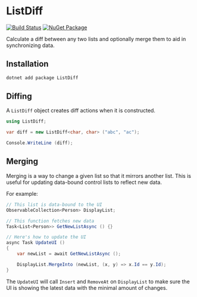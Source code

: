 # ListDiff

[![Build Status](https://app.bitrise.io/app/3fba2a72f6b98a66/status.svg?token=ijb2lv4glkZ0yDfBgfoaag&branch=master)](https://app.bitrise.io/app/3fba2a72f6b98a66)  [![NuGet Package](https://img.shields.io/nuget/v/ListDiff.svg)](https://www.nuget.org/packages/ListDiff)

Calculate a diff between any two lists and optionally merge them to aid in synchronizing data.

## Installation

```bash
dotnet add package ListDiff
```

## Diffing

A `ListDiff` object creates diff actions when it is constructed.

```csharp
using ListDiff;

var diff = new ListDiff<char, char> ("abc", "ac");

Console.WriteLine (diff);
```


## Merging

Merging is a way to change a given list so that it
mirrors another list. This is useful for updating
data-bound control lists to reflect new data.

For example:

```csharp
// This list is data-bound to the UI
ObservableCollection<Person> DisplayList; 

// This function fetches new data
Task<List<Person>> GetNewListAsync () {}

// Here's how to update the UI
async Task UpdateUI ()
{
    var newList = await GetNewListAsync ();

    DisplayList.MergeInto (newList, (x, y) => x.Id == y.Id);
}
```

The `UpdateUI` will call `Insert` and `RemoveAt` on
`DisplayList` to make sure the UI is showing the
latest data with the minimal amount of changes.

